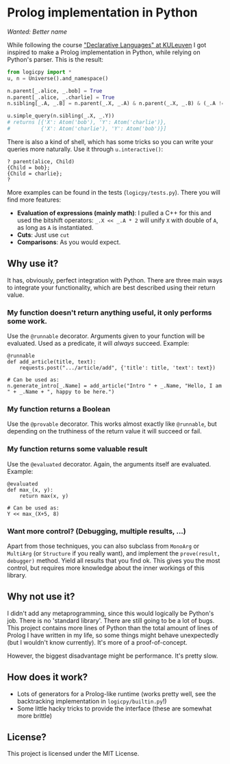 
# Prolog implementation in Python

*Wanted: Better name*

While following the course ["Declarative Languages" at KULeuven](https://onderwijsaanbod.kuleuven.be/syllabi/e/H0N03AE.htm#activetab=doelstellingen_idm5137664) I got inspired to make a Prolog implementation in Python, while relying on Python's parser. This is the result:

```python
from logicpy import *
u, n = Universe().and_namespace()

n.parent[_.alice, _.bob] = True
n.parent[_.alice, _.charlie] = True
n.sibling[_.A, _.B] = n.parent(_.X, _.A) & n.parent(_.X, _.B) & (_.A != _.B)

u.simple_query(n.sibling(_.X, _.Y))
# returns [{'X': Atom('bob'), 'Y': Atom('charlie')},
#          {'X': Atom('charlie'), 'Y': Atom('bob')}]
```

There is also a kind of shell, which has some tricks so you can write your
queries more naturally. Use it through `u.interactive()`:

```
? parent(alice, Child)
{Child = bob};
{Child = charlie};
?
```

More examples can be found in the tests (`logicpy/tests.py`). There you will find more features:

  - **Evaluation of expressions (mainly math)**: I pulled a C++ for this and used the bitshift operators: `_.X << _.A * 2` will unify `X` with double of `A`, as long as `A` is instantiated.
  - **Cuts**: Just use `cut`
  - **Comparisons**: As you would expect.


## Why use it?

It has, obviously, perfect integration with Python. There are three main ways to integrate your functionality, which are best described using their return value.

### My function doesn't return anything useful, it only performs some work.

Use the `@runnable` decorator. Arguments given to your function will be evaluated. Used as a predicate, it will *always* succeed. Example:

    @runnable
    def add_article(title, text):
        requests.post(".../article/add", {'title': title, 'text': text})
    
    # Can be used as:
    n.generate_intro[_.Name] = add_article("Intro " + _.Name, "Hello, I am " + _.Name + ", happy to be here.")


### My function returns a Boolean

Use the `@provable` decorator. This works almost exactly like `@runnable`, but depending on the truthiness of the return value it will succeed or fail.


### My function returns some valuable result

Use the `@evaluated` decorator. Again, the arguments itself are evaluated. Example:

    @evaluated
    def max_(x, y):
        return max(x, y)
    
    # Can be used as:
    Y << max_(X+5, 8)

    
### Want more control? (Debugging, multiple results, ...)
  
Apart from those techniques, you can also subclass from `MonoArg` or `MultiArg` (or `Structure` if you really want), and implement the `prove(result, debugger)` method. Yield all results that you find ok. This gives you the most control, but requires more knowledge about the inner workings of this library.


## Why not use it?

I didn't add any metaprogramming, since this would logically be Python's job. There is no 'standard library'. There are still going to be a lot of bugs. This project contains more lines of Python than the total amount of lines of Prolog I have written in my life, so some things might behave unexpectedly (but I wouldn't know currently). It's more of a proof-of-concept.

However, the biggest disadvantage might be performance. It's pretty slow.


## How does it work?

  - Lots of generators for a Prolog-like runtime (works pretty well, see the backtracking implementation in `logicpy/builtin.py`!)
  - Some little hacky tricks to provide the interface (these are somewhat more brittle)

  
## License?

This project is licensed under the MIT License.
